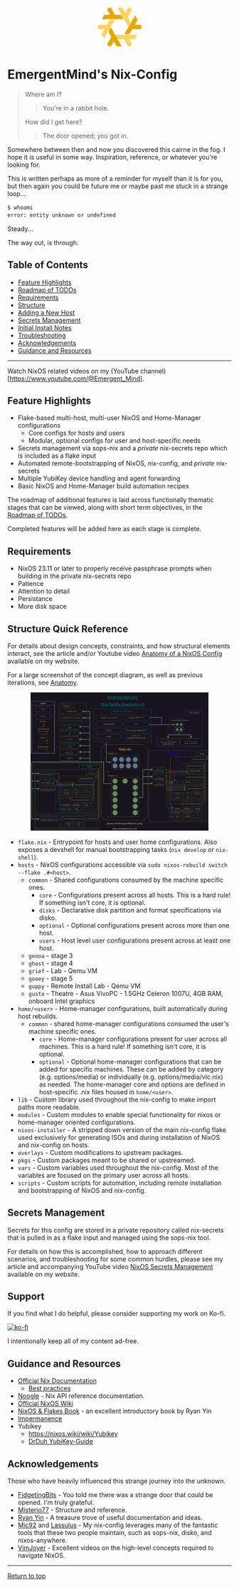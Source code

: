 <div align="center">
<h1>
<img width="100" src="docs/nixos-ascendancy.png" /> <br>
</h1>
</div>

# EmergentMind's Nix-Config

> Where am I?
>
> > You're in a rabbit hole.
>
> How did I get here?
>
> > The door opened; you got in.

Somewhere between then and now you discovered this cairne in the fog. I hope it is useful in some way. Inspiration, reference, or whatever you're looking for.

This is written perhaps as more of a reminder for myself than it is for you, but then again you could be future me or maybe past me stuck in a strange loop...

```bash
$ whoami
error: entity unknown or undefined
```

Steady...

The way out, is through.

## Table of Contents

- [Feature Highlights](#feature-highlights)
- [Roadmap of TODOs](docs/TODO.md)
- [Requirements](#requirements)
- [Structure](#structure-quick-reference)
- [Adding a New Host](docs/addnewhost.md)
- [Secrets Management](#secrets-management)
- [Initial Install Notes](docs/installnotes.md)
- [Troubleshooting](docs/TROUBLESHOOTING.md)
- [Acknowledgements](#acknowledgements)
- [Guidance and Resources](#guidance-and-resources)

---

Watch NixOS related videos on my (YouTube channel)[https://www.youtube.com/@Emergent_Mind].

## Feature Highlights

- Flake-based multi-host, multi-user NixOS and Home-Manager configurations
  - Core configs for hosts and users
  - Modular, optional configs for user and host-specific needs
- Secrets management via sops-nix and a _private_ nix-secrets repo which is included as a flake input
- Automated remote-bootstrapping of NixOS, nix-config, and _private_ nix-secrets
- Multiple YubiKey device handling and agent forwarding
- Basic NixOS and Home-Manager build automation recipes

The roadmap of additional features is laid across functionally thematic stages that can be viewed, along with short term objectives, in the [Roadmap of TODOs](docs/TODO.md).

Completed features will be added here as each stage is complete.

## Requirements

- NixOS 23.11 or later to properly receive passphrase prompts when building in the private nix-secrets repo
- Patience
- Attention to detail
- Persistance
- More disk space

## Structure Quick Reference

For details about design concepts, constraints, and how structural elements interact, see the article and/or Youtube video [Anatomy of a NixOS Config](https://unmovedcentre.com/posts/anatomy-of-a-nixos-config/) available on my website.

For a large screenshot of the concept diagram, as well as previous iterations, see [Anatomy](docs/anatomy.md).

<div align="center">
<a href="docs/anatomy.md"><img width="400" src="docs/diagrams/anatomy_v3.png" /></a>
</div>

- `flake.nix` - Entrypoint for hosts and user home configurations. Also exposes a devshell for  manual bootstrapping tasks (`nix develop` or `nix-shell`).
- `hosts` - NixOS configurations accessible via `sudo nixos-rebuild switch --flake .#<host>`.
  - `common` - Shared configurations consumed by the machine specific ones.
    - `core` - Configurations present across all hosts. This is a hard rule! If something isn't core, it is optional.
    - `disks` - Declarative disk partition and format specifications via disko.
    - `optional` - Optional configurations present across more than one host.
    - `users` - Host level user configurations present across at least one host.
  - `genoa` - stage 3
  - `ghost` - stage 4
  - `grief` - Lab - Qemu VM
  - `gooey` - stage 5
  - `guppy` - Remote Install Lab - Qemu VM
  - `gusto` - Theatre - Asus VivoPC - 1.5GHz Celeron 1007U, 4GB RAM, onboard Intel graphics
- `home/<user>` - Home-manager configurations, built automatically during host rebuilds.
  - `common` - shared home-manager configurations consumed the user's machine specific ones.
    - `core` - Home-manager configurations present for user across all machines. This is a hard rule! If something isn't core, it is optional.
    - `optional` - Optional home-manager configurations that can be added for specific machines. These can be added by category (e.g. options/media) or individually (e.g. options/media/vlc.nix) as needed.
      The home-manager core and options are defined in host-specific .nix files housed in `home/<user>`.
- `lib` - Custom library used throughout the nix-config to make import paths more readable.
- `modules` - Custom modules to enable special functionality for nixos or home-manager oriented configurations.
- `nixos-installer` - A stripped down version of the main nix-config flake used exclusively for generating ISOs and during installation of NixOS and nix-config on hosts.
- `overlays` - Custom modifications to upstream packages.
- `pkgs` - Custom packages meant to be shared or upstreamed.
- `vars` - Custom variables used throughout the nix-config. Most of the variables are focused on the primary user across all hosts.
- `scripts` - Custom scripts for automation, including remote installation and bootstrapping of NixOS and nix-config.

## Secrets Management

Secrets for this config are stored in a private repository called nix-secrets that is pulled in as a flake input and managed using the sops-nix tool.

For details on how this is accomplished, how to approach different scenarios, and troubleshooting for some common hurdles, please see my article and accompanying YouTube video [NixOS Secrets Management](https://unmovedcentre.com/technology/2024/03/22/secrets-management.html) available on my website.

## Support

If you find what I do helpful, please consider supporting my work on Ko-fi.

[![ko-fi](https://ko-fi.com/img/githubbutton_sm.svg)](https://ko-fi.com/P5P6VO0HV)

I intentionally keep all of my content ad-free.

## Guidance and Resources

- [Official Nix Documentation](https://nix.dev)
  - [Best practices](https://nix.dev/guides/best-practices)
- [Noogle](https://noogle.dev/) - Nix API reference documentation.
- [Official NixOS Wiki](https://wiki.nixos.org/)
- [NixOS & Flakes Book](https://nixos-and-flakes.thiscute.world/) - an excellent introductory book by Ryan Yin
- [Impermanence](https://github.com/nix-community/impermanence)
- Yubikey
  - <https://nixos.wiki/wiki/Yubikey>
  - [DrDuh YubiKey-Guide](https://github.com/drduh/YubiKey-Guide)

## Acknowledgements

Those who have heavily influenced this strange journey into the unknown.

- [FidgetingBits](https://github.com/fidgetingbits) - You told me there was a strange door that could be opened. I'm truly grateful.
- [Misterio77](https://github.com/Misterio77) - Structure and reference.
- [Ryan Yin](https://github.com/ryan4yin/nix-config) - A treasure trove of useful documentation and ideas.
- [Mic92](https://github.com/Mic92) and [Lassulus](https://github.com/Lassulus) - My nix-config leverages many of the fantastic tools that these two people maintain, such as sops-nix, disko, and nixos-anywhere.
- [VimJoyer](https://github.com/vimjoyer) - Excellent videos on the high-level concepts required to navigate NixOS.

---

[Return to top](#emergentminds-nix-config)
